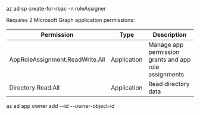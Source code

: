 az ad sp create-for-rbac -n roleAssigner

Requires 2 Microsoft Graph application permissions:

Permission                      | Type        | Description
------------------------------- | ----------- | -----------------------------------------------------
AppRoleAssignment.ReadWrite.All | Application | Manage app permission grants and app role assignments
Directory.Read.All              | Application | Read directory data


az ad app owner add --id <app registration clien id> --owner-object-id <service principal object id>
